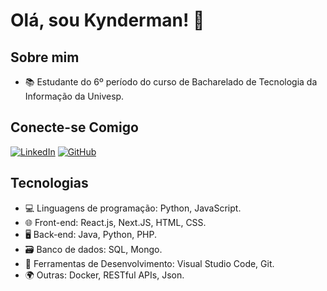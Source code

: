 # Olá, sou Kynderman! 👋

## Sobre mim

- 📚 Estudante do 6º período do curso de Bacharelado de Tecnologia da Informação da Univesp.

## Conecte-se Comigo

[![LinkedIn](https://img.shields.io/badge/LinkedIn-000?style=for-the-badge&logo=linkedin&logoColor=0E76A8)](https://www.linkedin.com/in/kynderman-baraldi-60343731/) 
[![GitHub](https://img.shields.io/badge/GitHbt-000?style=for-the-badge&logo=github&logoColor=white)](https://github.com/KyndermanBaraldi)


## Tecnologias

- 💻 Linguagens de programação: Python, JavaScript.
- 🌐 Front-end: React.js, Next.JS, HTML, CSS.
- 🖥️ Back-end: Java, Python, PHP.
- 🗃️ Banco de dados: SQL, Mongo.
- 🧰 Ferramentas de Desenvolvimento: Visual Studio Code, Git.
- 🌍 Outras: Docker, RESTful APIs, Json.
